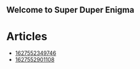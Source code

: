 ## Welcome to Super Duper Enigma

# Articles
- [1627552349746](./1627552349746)
- [1627552901108](./1627552901108)
